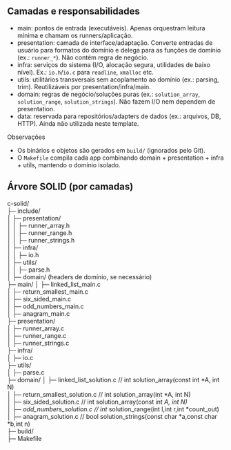 ## Camadas e responsabilidades  

- main: pontos de entrada (executáveis). Apenas orquestram leitura mínima e chamam os runners/aplicação.  
- presentation: camada de interface/adaptação. Converte entradas de usuário para formatos do domínio e delega para as funções de domínio (ex.: `runner_*`). Não contém regra de negócio.  
- infra: serviços do sistema (I/O, alocação segura, utilidades de baixo nível). Ex.: `io.h`/`io.c` para `readline`, `xmalloc` etc.  
- utils: utilitários transversais sem acoplamento ao domínio (ex.: parsing, trim). Reutilizáveis por presentation/infra/main.  
- domain: regras de negócio/soluções puras (ex.: `solution_array`, `solution_range`, `solution_strings`). Não fazem I/O nem dependem de presentation.  
- data: reservada para repositórios/adapters de dados (ex.: arquivos, DB, HTTP). Ainda não utilizada neste template.  

Observações  
- Os binários e objetos são gerados em `build/` (ignorados pelo Git).  
- O `Makefile` compila cada app combinando domain + presentation + infra + utils, mantendo o domínio isolado.  

## Árvore SOLID (por camadas)

c-solid/  
├─ include/  
│  ├─ presentation/  
│  │  ├─ runner_array.h  
│  │  ├─ runner_range.h  
│  │  ├─ runner_strings.h  
│  ├─ infra/  
│  │  ├─ io.h  
│  ├─ utils/  
│  │  ├─ parse.h  
│  ├─ domain/         (headers de domínio, se necessário)  
├─ main/
│  ├─ linked_list_main.c  
│  ├─ return_smallest_main.c  
│  ├─ six_sided_main.c  
│  ├─ odd_numbers_main.c  
│  ├─ anagram_main.c  
├─ presentation/  
│  ├─ runner_array.c  
│  ├─ runner_range.c  
│  ├─ runner_strings.c  
├─ infra/  
│  ├─ io.c  
├─ utils/  
│  ├─ parse.c  
├─ domain/
│  ├─ linked_list_solution.c         // int solution_array(const int *A, int N)  
│  ├─ return_smallest_solution.c     // int solution_array(int *A, int N)  
│  ├─ six_sided_solution.c           // int solution_array(const int *A, int N)  
│  ├─ odd_numbers_solution.c         // int* solution_range(int l,int r,int *count_out)  
│  ├─ anagram_solution.c             // bool solution_strings(const char *a,const char *b,int n)  
├─ build/  
├─ Makefile  